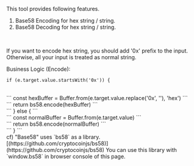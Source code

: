 This tool provides following features.  
1. Base58 Encoding for hex string / string.  
2. Base58 Decoding for hex string / string.  
<br />

If you want to encode hex string, you should add '0x' prefix to the input.  
Otherwise, all your input is treated as normal string.

Business Logic (Encode):  
<span style="color: #618BF7;">
  ```
  if (e.target.value.startsWith('0x')) {
  ```
  <br />
  ```
    const hexBuffer = Buffer.from(e.target.value.replace('0x', ''), 'hex')
  ```
  <br />
  ```
    return bs58.encode(hexBuffer)
  ```
  <br />
  ```
  } else {
  ```
  <br />
  ```
    const normalBuffer = Buffer.from(e.target.value)
  ```
  <br />
  ```
    return bs58.encode(normalBuffer)
  ```
  <br />
  ```
  }
  ```
</span>

<br />
cf) "Base58" uses `bs58` as a library.  
[(https://github.com/cryptocoinjs/bs58)](https://github.com/cryptocoinjs/bs58)  
You can use this library with `window.bs58` in browser console of this page.
